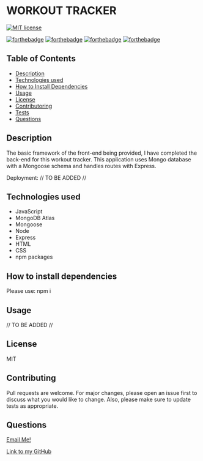 # WORKOUT TRACKER

[![MIT license](https://img.shields.io/badge/License-MIT-blue.svg)](https://lbesson.mit-license.org/)


[![forthebadge](https://forthebadge.com/images/badges/uses-git.svg)](http://forthebadge.com) [![forthebadge](https://forthebadge.com/images/badges/uses-css.svg)](http://forthebadge.com)  [![forthebadge](https://forthebadge.com/images/badges/uses-html.svg)](http://forthebadge.com) [![forthebadge](https://forthebadge.com/images/badges/uses-js.svg)](http://forthebadge.com)

## Table of Contents

- [Description](#description)
- [Technologies used](#technologies-used)
- [How to Install Dependencies](#how-to-install-dependencies)
- [Usage](#usage)
- [License](#license)
- [Contributoring](#contributing)
- [Tests](#tests)
- [Questions](#questions)

## Description

The basic framework of the front-end being provided, I have completed the back-end for this workout tracker. 
This application uses Mongo database with a Mongoose schema and handles routes with Express.

Deployment:  // TO BE ADDED //

## Technologies used

- JavaScript
- MongoDB Atlas
- Mongoose
- Node
- Express
- HTML
- CSS
- npm packages

## How to install dependencies

Please use: npm i

## Usage

// TO BE ADDED //

## License

MIT

## Contributing

Pull requests are welcome. For major changes, please open an issue first to discuss what you would like to change. Also, please make sure to update tests as appropriate.

## Questions

[Email Me!](mailto:nishii.dev.syd@gmail.com)

[Link to my GitHub](https://github.com/noriyuki-ishii-820)
